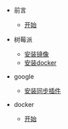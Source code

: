 * 前言
    - [开始](/README.md)

* 树莓派
    - [安装镜像](zh-cn/raspberry/镜像安装.md)
    - [安装docker](zh-cn/raspberry/docker安装.md)

* google
    - [安装同步插件](zh-cn/google/chrome.md)

* docker
    - [开始](zh-cn/docker/README.md)